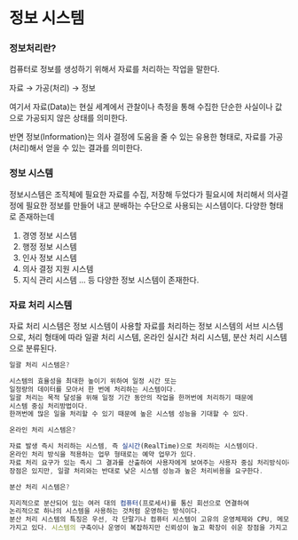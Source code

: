 # 정보 시스템

### 정보처리란?

컴퓨터로 정보를 생성하기 위해서 자료를 처리하는 작업을 말한다.

자료 → 가공(처리) → 정보

여기서 자료(Data)는 현실 세계에서 관찰이나 측정을 통해 수집한 단순한 사실이나 값으로
가공되지 않은 상태를 의미한다.

반면 정보(Information)는 의사 결정에 도움을 줄 수 있는 유용한 형태로, 자료를 가공(처리)해서 얻을 수 있는 결과를 의미한다.

### 정보 시스템

정보시스템은 조직체에 필요한 자료를 수집, 저장해 두었다가 필요시에 처리해서 의사결정에 필요한 정보를 만들어 내고 분배하는 수단으로 사용되는 시스템이다.
다양한 형태로 존재하는데

1. 경영 정보 시스템
2. 행정 정보 시스템
3. 인사 정보 시스템
4. 의사 결정 지원 시스템
5. 지식 관리 시스템
   ...
   등 다양한 정보 시스템이 존재한다.

### 자료 처리 시스템

자료 처리 시스템은 정보 시스템이 사용할 자료를 처리하는 정보 시스템의 서브 시스템으로, 처리 형태에 따라 일괄 처리 시스템, 온라인 실시간 처리 시스템, 분산 처리 시스템으로 분류된다.

```jsx
일괄 처리 시스템은?

시스템의 효율성을 최대한 높이기 위하여 일정 시간 또는
일정량의 데이터를 모아서 한 번에 처리하는 시스템이다.
일괄 처리는 목적 달성을 위해 일정 기간 동안의 작업을 한꺼번에 처리하기 때문에
시스템 중심 처리방법이다.
한꺼번에 많은 일을 처리할 수 있기 때문에 높은 시스템 성능을 기대할 수 있다.
```

```jsx
온라인 처리 시스템은?

자료 발생 즉시 처리하는 시스템, 즉 실시간(RealTime)으로 처리하는 시스템이다.
온라인 처리 방식을 적용하는 업무 형태로는 예약 업무가 있다.
자료 처리 요구가 있는 즉시 그 결과를 산출하여 사용자에게 보여주는 사용자 중심 처리방식이라는
장점은 있지만, 일괄 처리와는 반대로 낮은 시스템 성능과 높은 처리비용을 요구한다.
```

```jsx
분산 처리 시스템은?

지리적으로 분산되어 있는 여러 대의 컴퓨터(프로세서)를 통신 회선으로 연결하여
논리적으로 하나의 시스템을 사용하는 것처럼 운영하는 방식이다.
분산 처리 시스템의 특징은 우선, 각 단말기나 컴퓨터 시스템이 고유의 운영체제와 CPU, 메모리를
가지고 있다. 시스템의 구축이나 운영이 복잡하지만 신뢰성이 높고 확장이 쉬운 장점을 가지고 있다.
```
